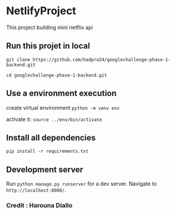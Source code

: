 # NetlifyProject

This project building mini netflix api

## Run this projet in local

`git clone https://github.com/hadpro24/googlechallenge-phase-1-backend.git`

`cd googlechallenge-phase-1-backend.git`

## Use a environment execution
create virtual environment
`python -m venv env`

activate it:
`source ../env/bin/activate`

## Install all dependencies
`pip install -r requirements.txt`

## Development server

Run `python manage.py runserver` for a dev server. Navigate to `http://localhost:8000/`.

### Credit : Harouna Diallo
